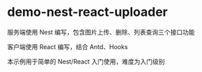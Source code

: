 # demo-nest-react-uploader

服务端使用 Nest 编写，包含图片上传、删除、列表查询三个接口功能

客户端使用 React 编写，结合 Antd、Hooks

本示例用于简单的 Nest/React 入门使用，难度为入门级别
